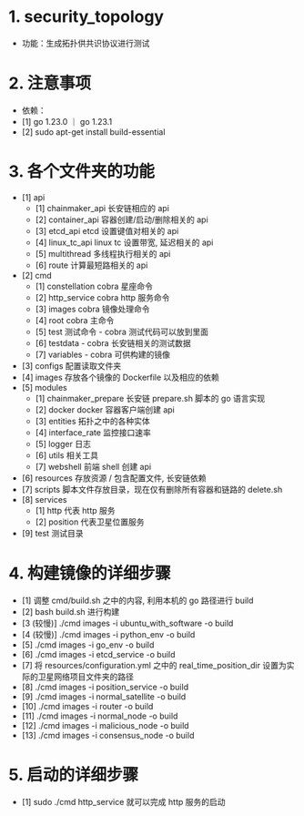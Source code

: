 # 1. security_topology

- 功能：生成拓扑供共识协议进行测试

# 2. 注意事项

- 依赖：
- [1] go 1.23.0 ｜ go 1.23.1
- [2] sudo apt-get install build-essential

# 3. 各个文件夹的功能
- [1] api
  - [1] chainmaker_api 长安链相应的 api
  - [2] container_api 容器创建/启动/删除相关的 api
  - [3] etcd_api etcd 设置键值对相关的 api
  - [4] linux_tc_api linux tc 设置带宽, 延迟相关的 api
  - [5] multithread 多线程执行相关的 api
  - [6] route 计算最短路相关的 api
- [2] cmd
  - [1] constellation cobra 星座命令
  - [2] http_service cobra http 服务命令
  - [3] images cobra 镜像处理命令
  - [4] root cobra 主命令
  - [5] test 测试命令 - cobra 测试代码可以放到里面
  - [6] testdata - cobra 长安链相关的测试数据
  - [7] variables - cobra 可供构建的镜像
- [3] configs 配置读取文件夹
- [4] images 存放各个镜像的 Dockerfile 以及相应的依赖
- [5] modules
  -  [1] chainmaker_prepare 长安链 prepare.sh 脚本的 go 语言实现
  -  [2] docker docker 容器客户端创建 api
  -  [3] entities 拓扑之中的各种实体
  -  [4] interface_rate 监控接口速率
  -  [5] logger 日志
  -  [6] utils 相关工具
  -  [7] webshell 前端 shell 创建 api
- [6] resources 存放资源 / 包含配置文件, 长安链依赖
- [7] scripts 脚本文件存放目录，现在仅有删除所有容器和链路的 delete.sh
- [8] services
  - [1] http 代表 http 服务
  - [2] position 代表卫星位置服务
- [9] test 测试目录

# 4. 构建镜像的详细步骤

- [1] 调整 cmd/build.sh 之中的内容, 利用本机的 go 路径进行 build
- [2] bash build.sh 进行构建
- [3 (较慢)] ./cmd images -i ubuntu_with_software -o build
- [4 (较慢)] ./cmd images -i python_env -o build
- [5] ./cmd images -i go_env -o build
- [6] ./cmd images -i etcd_service -o build
- [7] 将 resources/configuration.yml 之中的 real_time_position_dir 设置为实际的卫星网络项目文件夹的路径
- [8] ./cmd images -i position_service -o build
- [9] ./cmd images -i normal_satellite -o build
- [10] ./cmd images -i router -o build
- [11] ./cmd images -i normal_node -o build
- [12] ./cmd images -i malicious_node -o build
- [13] ./cmd images -i consensus_node -o build

# 5. 启动的详细步骤

- [1] sudo ./cmd http_service 就可以完成 http 服务的启动